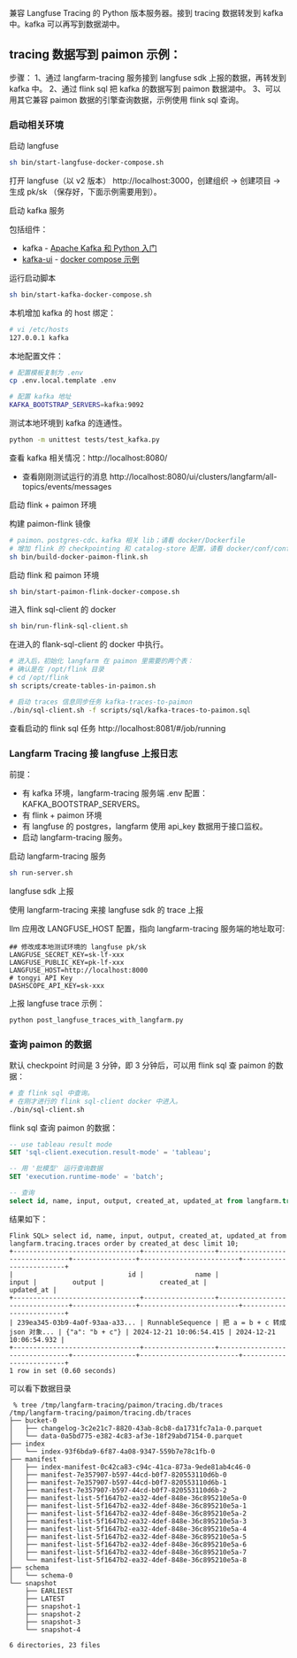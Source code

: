兼容 Langfuse Tracing 的 Python 版本服务器。接到 tracing 数据转发到 kafka 中。kafka 可以再写到数据湖中。

## tracing 数据写到 paimon 示例：

步骤：
1、通过 langfarm-tracing 服务接到 langfuse sdk 上报的数据，再转发到 kafka 中。
2、通过 flink sql 把 kafka 的数据写到 paimon 数据湖中。
3、可以用其它兼容 paimon 数据的引擎查询数据，示例使用 flink sql 查询。

### 启动相关环境

启动 langfuse
```bash
sh bin/start-langfuse-docker-compose.sh
```

打开 langfuse（以 v2 版本） http://localhost:3000，创建组织 -> 创建项目 -> 生成 pk/sk （保存好，下面示例需要用到）。

启动 kafka 服务

包括组件：
* kafka - [Apache Kafka 和 Python 入门](https://developer.confluent.io/get-started/python/)
* [kafka-ui](https://github.com/provectus/kafka-ui) - [docker compose 示例](https://docs.kafka-ui.provectus.io/configuration/compose-examples)

运行启动脚本

```bash
sh bin/start-kafka-docker-compose.sh
```

本机增加 kafka 的 host 绑定：
```bash
# vi /etc/hosts
127.0.0.1 kafka
```

本地配置文件：
```bash
# 配置模板复制为 .env
cp .env.local.template .env

# 配置 kafka 地址
KAFKA_BOOTSTRAP_SERVERS=kafka:9092
```

测试本地环境到 kafka 的连通性。
```bash
python -m unittest tests/test_kafka.py
```

查看 kafka 相关情况：http://localhost:8080/
* 查看刚刚测试运行的消息 http://localhost:8080/ui/clusters/langfarm/all-topics/events/messages

启动 flink + paimon 环境

构建 paimon-flink 镜像
```bash
# paimon、postgres-cdc、kafka 相关 lib；请看 docker/Dockerfile
# 增加 flink 的 checkpointing 和 catalog-store 配置，请看 docker/conf/config.yaml
sh bin/build-docker-paimon-flink.sh
```

启动 flink 和 paimon 环境
```bash
sh bin/start-paimon-flink-docker-compose.sh
```

进入 flink sql-client 的 docker
```bash
sh bin/run-flink-sql-client.sh
```

在进入的 flank-sql-client 的 docker 中执行。
```bash
# 进入后，初始化 langfarm 在 paimon 里需要的两个表：
# 确认是在 /opt/flink 目录
# cd /opt/flink
sh scripts/create-tables-in-paimon.sh

# 启动 traces 信息同步任务 kafka-traces-to-paimon
./bin/sql-client.sh -f scripts/sql/kafka-traces-to-paimon.sql
```

查看启动的 flink sql 任务 http://localhost:8081/#/job/running


### Langfarm Tracing 接 langfuse 上报日志

前提：
* 有 kafka 环境，langfarm-tracing 服务端 .env 配置：KAFKA_BOOTSTRAP_SERVERS。
* 有 flink + paimon 环境
* 有 langfuse 的 postgres，langfarm 使用 api_key 数据用于接口监权。
* 启动 langfarm-tracing 服务。

启动 langfarm-tracing 服务
```bash
sh run-server.sh
```

langfuse sdk 上报

使用 langfarm-tracing 来接 langfuse sdk 的 trace 上报

llm 应用改 LANGFUSE_HOST 配置，指向 langfarm-tracing 服务端的地址取可:
```dotenv
## 修改成本地测试环境的 langfuse pk/sk
LANGFUSE_SECRET_KEY=sk-lf-xxx
LANGFUSE_PUBLIC_KEY=pk-lf-xxx
LANGFUSE_HOST=http://localhost:8000
# tongyi API Key
DASHSCOPE_API_KEY=sk-xxx
```

上报 langfuse trace 示例：
```bash
python post_langfuse_traces_with_langfarm.py
```

### 查询 paimon 的数据

默认 checkpoint 时间是 3 分钟，即 3 分钟后，可以用 flink sql 查 paimon 的数据：
```bash
# 查 flink sql 中查询。
# 在刚才进行的 flink sql-client docker 中进入。
./bin/sql-client.sh
```

flink sql 查询 paimon 的数据：
```sql
-- use tableau result mode
SET 'sql-client.execution.result-mode' = 'tableau';

-- 用 '批模型' 运行查询数据
SET 'execution.runtime-mode' = 'batch';

-- 查询
select id, name, input, output, created_at, updated_at from langfarm.tracing.traces order by created_at desc limit 10;
```

结果如下：
```console
Flink SQL> select id, name, input, output, created_at, updated_at from langfarm.tracing.traces order by created_at desc limit 10;
+--------------------------------+------------------+--------------------------------+----------------+-------------------------+-------------------------+
|                             id |             name |                          input |         output |              created_at |              updated_at |
+--------------------------------+------------------+--------------------------------+----------------+-------------------------+-------------------------+
| 239ea345-03b9-4a0f-93aa-a33... | RunnableSequence | 把 a = b + c 转成 json 对象... | {"a": "b + c"} | 2024-12-21 10:06:54.415 | 2024-12-21 10:06:54.932 |
+--------------------------------+------------------+--------------------------------+----------------+-------------------------+-------------------------+
1 row in set (0.60 seconds)
```

可以看下数据目录
```console
 % tree /tmp/langfarm-tracing/paimon/tracing.db/traces
/tmp/langfarm-tracing/paimon/tracing.db/traces
├── bucket-0
│   ├── changelog-3c2e21c7-8820-43ab-8cb8-da1731fc7a1a-0.parquet
│   └── data-0a5bd775-e382-4c83-af3e-18f29abd7154-0.parquet
├── index
│   └── index-93f6bda9-6f87-4a08-9347-559b7e78c1fb-0
├── manifest
│   ├── index-manifest-0c42ca83-c94c-41ca-873a-9ede81ab4c46-0
│   ├── manifest-7e357907-b597-44cd-b0f7-820553110d6b-0
│   ├── manifest-7e357907-b597-44cd-b0f7-820553110d6b-1
│   ├── manifest-7e357907-b597-44cd-b0f7-820553110d6b-2
│   ├── manifest-list-5f1647b2-ea32-4def-848e-36c895210e5a-0
│   ├── manifest-list-5f1647b2-ea32-4def-848e-36c895210e5a-1
│   ├── manifest-list-5f1647b2-ea32-4def-848e-36c895210e5a-2
│   ├── manifest-list-5f1647b2-ea32-4def-848e-36c895210e5a-3
│   ├── manifest-list-5f1647b2-ea32-4def-848e-36c895210e5a-4
│   ├── manifest-list-5f1647b2-ea32-4def-848e-36c895210e5a-5
│   ├── manifest-list-5f1647b2-ea32-4def-848e-36c895210e5a-6
│   ├── manifest-list-5f1647b2-ea32-4def-848e-36c895210e5a-7
│   └── manifest-list-5f1647b2-ea32-4def-848e-36c895210e5a-8
├── schema
│   └── schema-0
└── snapshot
    ├── EARLIEST
    ├── LATEST
    ├── snapshot-1
    ├── snapshot-2
    ├── snapshot-3
    └── snapshot-4

6 directories, 23 files
```

